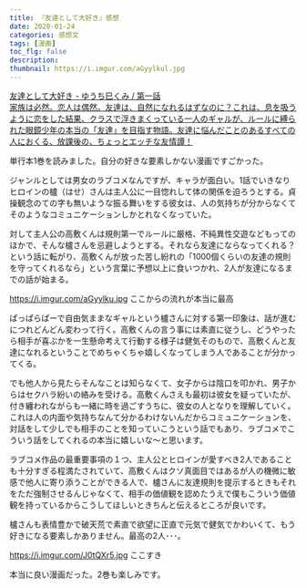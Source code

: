 ```yaml
---
title: 『友達として大好き』感想
date: 2020-01-24
categories: 感想文
tags: [漫画]
toc_flg: false
description: 
thumbnail: https://i.imgur.com/aGyylkul.jpg
---
```


<div class="bcard-wrapper">
<a href="https://comic-days.com/episode/10834108156748113091" rel="nofollow" target="_blank">
<span class="bcard-main withogimg">
<div class="bcard-title">
友達として大好き - ゆうち巳くみ / 第一話
</div>
<div class="bcard-description">
家族は必然。恋人は偶然。友達は、自然になれるはずなのに？これは、息を吸うように恋をした結果、クラスで浮きまくっている一人のギャルが、ルールに縛られた眼鏡少年の本当の「友達」を目指す物語。友達に悩んだことのあるすべての人におくる、放課後の、ちょっとエッチな友情譚！
</div>
<div class="bcard-img" style="background-image: url(https://cdn-img.comic-days.com/public/series-thumbnail/10834108156743264413-b1bf7ab6b88b902b8e5b2a3d08c9f144?1579767187)">
</div></span></a></div>

単行本1巻を読みました。自分の好きな要素しかない漫画ですごかった。


ジャンルとしては男女のラブコメなんですが、キャラが面白い。1話でいきなりヒロインの櫨（はせ）さんは主人公に一目惚れして体の関係を迫ろうとする。貞操観念のての字も無いような振る舞いをする彼女は、人の気持ちが分からなくてそのようなコミュニケーションしかとれなくなっていた。

対して主人公の高敷くんは規則第一でルールに厳格、不純異性交遊などもってのほかで、そんな櫨さんを忌避しようとする。それなら友達にならなってくれる？という話に転がり、高敷くんが放った苦し紛れの「1000個くらいの友達の規則を守ってくれるなら」という言葉に予想以上に食いつかれ、2人が友達になるまでの話が始まる。

https://i.imgur.com/aGyylku.jpg
ここからの流れが本当に最高

ぱっぱらぱーで自由気ままなギャルという櫨さんに対する第一印象は、話が進むにつれどんどん変わって行く。高敷くんの言う事には素直に従うし、どうやったら相手が喜ぶかを一生懸命考えて行動する様子は健気そのもので、高敷くんと友達になれるということでめちゃくちゃ嬉しくなってしまう人であることが分かってくる。

でも他人から見たらそんなことは知らなくて、女子からは陰口を叩かれ、男子からはセクハラ紛いの絡みを受ける。高敷くんさえも最初は彼女を疑っていたが、付き纏われながらも一緒に時を過ごすうちに、彼女の人となりを理解していく。これは人の内面や気持ちなんて分かるわけないんだからコミュニケーションを、対話をして少しでも相手のことを知っていこうという話でもあり、ラブコメでこういう話をしてくれるの本当に嬉しいな～と思います。

ラブコメ作品の最重要事項の１つ、主人公とヒロインが愛すべき2人であることも十分すぎる程満たされていて、高敷くんはクソ真面目ではあるが人の機微に敏感で他人に寄り添うことができる人で、櫨さんに友達規則を提示するときもそれをただ強制させるんじゃなくて、相手の価値観を認めたうえで僕もこういう価値観を持っているからこうしてほしいときちんと伝えるところが良いです。

櫨さんも表情豊かで破天荒で素直で欲望に正直で元気で健気でかわいくて、もう好きになる要素しかありません。最高の2人･･･。

https://i.imgur.com/J0tQXr5.jpg
ここすき

本当に良い漫画だった。2巻も楽しみです。
